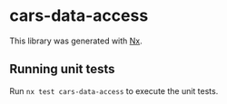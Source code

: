 # cars-data-access

This library was generated with [Nx](https://nx.dev).

## Running unit tests

Run `nx test cars-data-access` to execute the unit tests.

